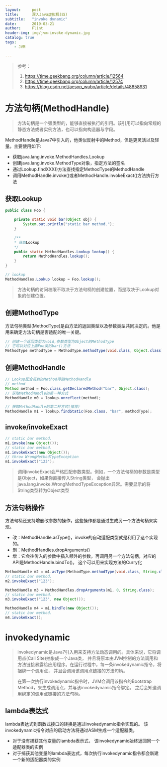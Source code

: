 ```yaml
---
layout:     post
title:      深入Java虚拟机(四)
subtitle:   "invoke dynamic"
date:       2019-03-21
author:     Flint
header-img: img/jvm-invoke-dynamic.jpg
catalog: true
tags:
    - JVM

---
```


> 参考：
>
> 1. https://time.geekbang.org/column/article/12564
> 2. https://time.geekbang.org/column/article/12574
> 3. https://blog.csdn.net/aesop_wubo/article/details/48858931



# 方法句柄(MethodHandle)

> 方法句柄是一个强类型的，能够直接被执行的引用。该引用可以指向常规的静态方法或者实例方法，也可以指向构造器与字段。

MethodHandle是Java7中引入的，他类似反射中的Method，但是更灵活以及轻量。主要使用如下:

- 获取java.lang.invoke.MethodHandles.Lookup
- 创建java.lang.invoke.MethodType对象，指定方法的签名
- 通过Lookup.findXXX()方法查找指定MethodType的MethodHandle
- 调用MethodHandle.invoke()或者MethodHandle.invokeExact()方法执行方法

## 获取Lookup

```java
public class Foo {

    private static void bar(Object obj) {
        System.out.println("static bar method.");
    }

    /**
    * 获取Lookup
    */
    public static MethodHandles.Lookup lookup() {
        return MethodHandles.lookup();
    }
}
```

```java
// lookup
MethodHandles.Lookup lookup = Foo.lookup();
```

> 方法句柄的访问权限不取决于方法句柄的创建位置，而是取决于Lookup对象的创建位置。
>

## 创建MethodType

方法句柄类型(MethodType)是由方法的返回类型以及参数类型共同决定的。他是用来确定方法句柄是否适配的唯一关键。

```java
// 创建一个返回类型为void,参数类型为Object的MethodType
// 它可以对应上面Foo类的bar()方法
MethodType methodType = MethodType.methodType(void.class, Object.class);
```

## 创建MethodHandle

```java
// Lookup配合反射的Method得到MethodHandle
// method
Method method = Foo.class.getDeclaredMethod("bar", Object.class);
// 获取MethodHandle的第一种方式
MethodHandle m0 = lookup.unreflect(method);

// 获取MethodHandle的第二种方式(推荐)
MethodHandle m1 = lookup.findStatic(Foo.class, "bar", methodType);
```

## invoke/invokeExact

```java
// static bar method.
m1.invoke(new Object());
// static bar method.
m1.invokeExact(new Object());
// throw WrongMethodTypeException
m1.invokeExact("123");
```

> 调用invokeExact会严格匹配参数类型。例如，一个方法句柄的参数是类型是Object，如果你直接传入String类型，
  会抛出java.lang.invoke.WrongMethodTypeException异常。需要显示的将String类型转为Object类型



## 方法句柄操作

方法句柄还支持增删改参数的操作，这些操作都是通过生成另一个方法句柄来实现。

- 改：MethodHandle.asType()，invoke的自动适配类型就是利用了这个实现的。
- 删：MethodHandles.dropArguments()
- 增：它会往传入的参数中插入额外的参数，再调用另一个方法句柄，对应的API是MethodHandle.bindTo()。
    这个可以用来实现方法的Curry化

```java
MethodHandle m2 = m1.asType(MethodType.methodType(void.class, String.class));
// static bar method.
m2.invokeExact("123");
```

```java
MethodHandle m3 = MethodHandles.dropArguments(m1, 0, String.class);
// static bar method.
m3.invokeExact("123", new Object());
```

```java
MethodHandle m4 = m1.bindTo(new Object());
// static bar method.
m4.invokeExact();
```

# invokedynamic

> invokedynamic是Java7引入用来支持方法动态调用的。具体来说，它将调用点(Call Site)抽象成一个Java类，
> 并且将原本由JVM控制的方法调用和方法链接暴露给应用程序。在运行过程中，每一条invokedynamic指令，将捆绑一个调用点，
> 并且会调用该调用点链接的方法句柄。
>
> 在第一次执行invokedynamic指令时，JVM会调用该指令的Bootstrap Method，来生成调用点，并与该invokedynamic指令绑定。
> 之后会知道调用绑定的调用点链接的方法句柄。

## lambda表达式

lambda表达式到函数式接口的转换是通过invokedynamic指令实现的。
该invokedynamic指令对应的启动方法将通过ASM生成一个适配器类。

- 对于没有捕获其他变量的lambda表示式， 该invokedynamic始终返回同一个适配器类的实例
- 对于捕获其他变量的lambda表达式，每次执行invokedynamic指令都会新建一个新的适配器类的实例



